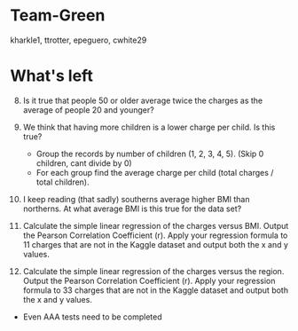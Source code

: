 # Team-Green
kharkle1, ttrotter, epeguero, cwhite29

# What's left
8. Is it true that people 50 or older average twice the charges as the average of people 20 and younger?

10. We think that having more children is a lower charge per child.  Is this true?
    - Group the records by number of children (1, 2, 3, 4, 5). (Skip 0 children, cant divide by 0) 
    - For each group find the average charge per child (total charges / total children).

18. I keep reading (that sadly) southerns average higher BMI than northerns.  At what average BMI is this true for the data set?

20. Calculate the simple linear regression of the charges versus BMI.  Output the Pearson Correlation Coefficient (r).  Apply your regression formula to 11 charges that are not in the Kaggle dataset and output both the x and y values.

22. Calculate the simple linear regression of the charges versus the region.  Output the Pearson Correlation Coefficient (r).  Apply your regression formula to 33 charges that are not in the Kaggle dataset and output both the x and y values.

* Even AAA tests need to be completed 